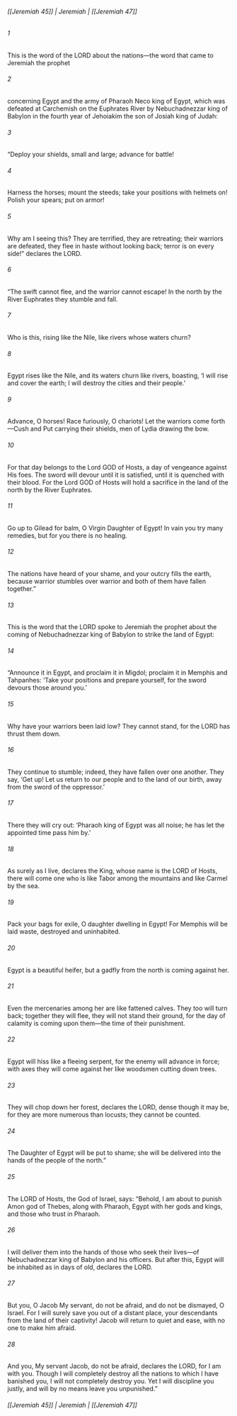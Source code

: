 ###### [[Jeremiah 45]] | Jeremiah | [[Jeremiah 47]]

###### 1
This is the word of the LORD about the nations—the word that came to Jeremiah the prophet
###### 2
concerning Egypt and the army of Pharaoh Neco king of Egypt, which was defeated at Carchemish on the Euphrates River by Nebuchadnezzar king of Babylon in the fourth year of Jehoiakim the son of Josiah king of Judah:
###### 3
“Deploy your shields, small and large; advance for battle!
###### 4
Harness the horses; mount the steeds; take your positions with helmets on! Polish your spears; put on armor!
###### 5
Why am I seeing this? They are terrified, they are retreating; their warriors are defeated, they flee in haste without looking back; terror is on every side!” declares the LORD.
###### 6
“The swift cannot flee, and the warrior cannot escape! In the north by the River Euphrates they stumble and fall.
###### 7
Who is this, rising like the Nile, like rivers whose waters churn?
###### 8
Egypt rises like the Nile, and its waters churn like rivers, boasting, ‘I will rise and cover the earth; I will destroy the cities and their people.’
###### 9
Advance, O horses! Race furiously, O chariots! Let the warriors come forth—Cush and Put carrying their shields, men of Lydia drawing the bow.
###### 10
For that day belongs to the Lord GOD of Hosts, a day of vengeance against His foes. The sword will devour until it is satisfied, until it is quenched with their blood. For the Lord GOD of Hosts will hold a sacrifice in the land of the north by the River Euphrates.
###### 11
Go up to Gilead for balm, O Virgin Daughter of Egypt! In vain you try many remedies, but for you there is no healing.
###### 12
The nations have heard of your shame, and your outcry fills the earth, because warrior stumbles over warrior and both of them have fallen together.”
###### 13
This is the word that the LORD spoke to Jeremiah the prophet about the coming of Nebuchadnezzar king of Babylon to strike the land of Egypt:
###### 14
“Announce it in Egypt, and proclaim it in Migdol; proclaim it in Memphis and Tahpanhes: ‘Take your positions and prepare yourself, for the sword devours those around you.’
###### 15
Why have your warriors been laid low? They cannot stand, for the LORD has thrust them down.
###### 16
They continue to stumble; indeed, they have fallen over one another. They say, ‘Get up! Let us return to our people and to the land of our birth, away from the sword of the oppressor.’
###### 17
There they will cry out: ‘Pharaoh king of Egypt was all noise; he has let the appointed time pass him by.’
###### 18
As surely as I live, declares the King, whose name is the LORD of Hosts, there will come one who is like Tabor among the mountains and like Carmel by the sea.
###### 19
Pack your bags for exile, O daughter dwelling in Egypt! For Memphis will be laid waste, destroyed and uninhabited.
###### 20
Egypt is a beautiful heifer, but a gadfly from the north is coming against her.
###### 21
Even the mercenaries among her are like fattened calves. They too will turn back; together they will flee, they will not stand their ground, for the day of calamity is coming upon them—the time of their punishment.
###### 22
Egypt will hiss like a fleeing serpent, for the enemy will advance in force; with axes they will come against her like woodsmen cutting down trees.
###### 23
They will chop down her forest, declares the LORD, dense though it may be, for they are more numerous than locusts; they cannot be counted.
###### 24
The Daughter of Egypt will be put to shame; she will be delivered into the hands of the people of the north.”
###### 25
The LORD of Hosts, the God of Israel, says: “Behold, I am about to punish Amon god of Thebes, along with Pharaoh, Egypt with her gods and kings, and those who trust in Pharaoh.
###### 26
I will deliver them into the hands of those who seek their lives—of Nebuchadnezzar king of Babylon and his officers. But after this, Egypt will be inhabited as in days of old, declares the LORD.
###### 27
But you, O Jacob My servant, do not be afraid, and do not be dismayed, O Israel. For I will surely save you out of a distant place, your descendants from the land of their captivity! Jacob will return to quiet and ease, with no one to make him afraid.
###### 28
And you, My servant Jacob, do not be afraid, declares the LORD, for I am with you. Though I will completely destroy all the nations to which I have banished you, I will not completely destroy you. Yet I will discipline you justly, and will by no means leave you unpunished.”

###### [[Jeremiah 45]] | Jeremiah | [[Jeremiah 47]]
